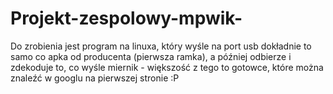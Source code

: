 # Projekt-zespolowy-mpwik-
Do zrobienia jest program na linuxa, który wyśle na port usb dokładnie to samo co apka od producenta (pierwsza ramka), a później odbierze i zdekoduje to, co wyśle miernik - większość z tego to gotowce, które można znaleźć w googlu na pierwszej stronie :P
